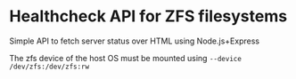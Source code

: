 # Healthcheck API for ZFS filesystems
Simple API to fetch server status over HTML using Node.js+Express

The zfs device of the host OS must be mounted using
`--device /dev/zfs:/dev/zfs:rw`
